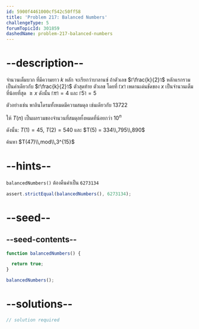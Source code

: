 ```yaml
---
id: 5900f4461000cf542c50ff58
title: 'Problem 217: Balanced Numbers'
challengeType: 5
forumTopicId: 301859
dashedName: problem-217-balanced-numbers
---
```


# --description--

จำนวนเต็มบวก ที่มีความยาว $k$ หลัก จะเรียกว่าบาลานซ์ ถ้าตัวเลข $⌈\frac{k}{2}⌉$ หลักแรกรวมเป็นค่าเดียวกับ $⌈\frac{k}{2}⌉$ ตัวสุดท้าย ตัวเลข โดยที่ $⌈x⌉$ เพดานเด่นชัดของ $x$ เป็นจำนวนเต็มที่น้อยที่สุด $≥ x$ ดังนั้น $⌈π⌉ = 4$ และ $⌈5⌉ = 5$

ตัวอย่างเช่น พาลินโดรมทั้งหมดมีความสมดุล เช่นเดียวกับ 13722

ให้ $T(n)$ เป็นผลรวมของจำนวนที่สมดุลทั้งหมดที่น้อยกว่า $10^n$

ดังนั้น: $T(1) = 45$, $T(2) = 540$ และ $T(5) = 334\\,795\\,890$

ค้นหา $T(47)\\,mod\\,3^{15}$

# --hints--

`balancedNumbers()` ต้องคืนค่าเป็น `6273134`

```js
assert.strictEqual(balancedNumbers(), 6273134);
```

# --seed--

## --seed-contents--

```js
function balancedNumbers() {

  return true;
}

balancedNumbers();
```

# --solutions--

```js
// solution required
```
